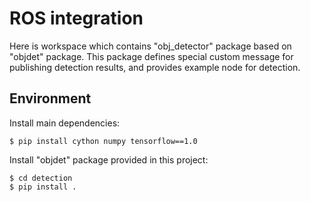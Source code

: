 # ROS integration
Here is workspace which contains "obj_detector" package based on 
"objdet" package. This package defines special custom message for 
publishing detection results, and provides example node for detection.


## Environment

Install main dependencies:
```
$ pip install cython numpy tensorflow==1.0
```

Install "objdet" package provided in this project:
```
$ cd detection
$ pip install .
```